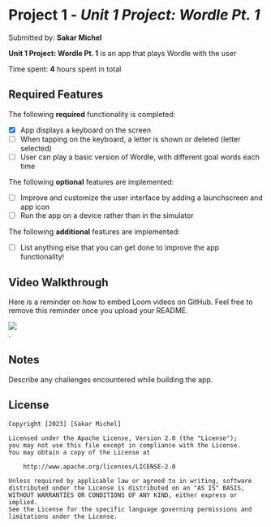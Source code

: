 # Project 1 - *Unit 1 Project: Wordle Pt. 1*

Submitted by: **Sakar Michel**

**Unit 1 Project: Wordle Pt. 1** is an app that plays Wordle with the user 

Time spent: **4** hours spent in total

## Required Features

The following **required** functionality is completed:

- [X] App displays a keyboard on the screen
- [ ] When tapping on the keyboard, a letter is shown or deleted (letter selected)
- [ ] User can play a basic version of Wordle, with different goal words each time

The following **optional** features are implemented:

- [ ] Improve and customize the user interface by adding a launchscreen and app icon
- [ ] Run the app on a device rather than in the simulator

The following **additional** features are implemented:

- [ ] List anything else that you can get done to improve the app functionality!

## Video Walkthrough

Here is a reminder on how to embed Loom videos on GitHub. Feel free to remove this reminder once you upload your README. 

<div>
    <a href="https://www.loom.com/share/3a58b140f9734d22825cdb4386029040">
    </a>
    <a href="https://www.loom.com/share/3a58b140f9734d22825cdb4386029040">
      <img style="max-width:300px;" src="https://cdn.loom.com/sessions/thumbnails/3a58b140f9734d22825cdb4386029040-with-play.gif">
    </a>
  </div> .


## Notes

Describe any challenges encountered while building the app.

## License

    Copyright [2023] [Sakar Michel]

    Licensed under the Apache License, Version 2.0 (the "License");
    you may not use this file except in compliance with the License.
    You may obtain a copy of the License at

        http://www.apache.org/licenses/LICENSE-2.0

    Unless required by applicable law or agreed to in writing, software
    distributed under the License is distributed on an "AS IS" BASIS,
    WITHOUT WARRANTIES OR CONDITIONS OF ANY KIND, either express or implied.
    See the License for the specific language governing permissions and
    limitations under the License.
